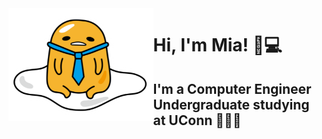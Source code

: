 <img src="gudetama-tie.png" align="left" height="180" display="inline"/>  


# Hi, I'm Mia! 👋💻
## I'm a Computer Engineer Undergraduate studying at UConn 💙🩵🤍



<!--
**mialarkin14/mialarkin14** is a ✨ _special_ ✨ repository because its `README.md` (this file) appears on your GitHub profile.





Here are some ideas to get you started:

- 🔭 I’m currently working on ...
- 🌱 I’m currently learning ...
- 👯 I’m looking to collaborate on ...
- 🤔 I’m looking for help with ...
- 💬 Ask me about ...
- 📫 How to reach me: ...
- 😄 Pronouns: ...
- ⚡ Fun fact: ...
-->

